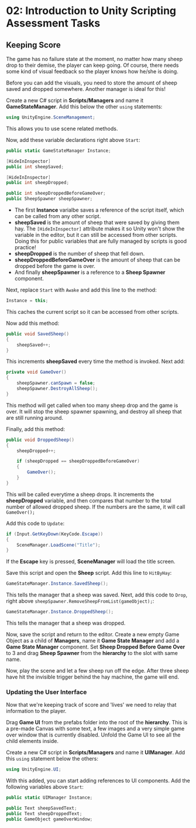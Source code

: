 # 02: Introduction to Unity Scripting Assessment Tasks

## Keeping Score

The game has no failure state at the moment, no matter how many sheep drop to their demise, the player can keep going. Of course, there needs some kind of visual feedback so the player knows how he/she is doing.

Before you can add the visuals, you need to store the amount of sheep saved and dropped somewhere. Another manager is ideal for this!

Create a new C# script in **Scripts/Managers** and name it **GameStateManager**. Add this below the other `using` statements:

```csharp
using UnityEngine.SceneManagement;
```

This allows you to use scene related methods.

Now, add these variable declarations right above `Start`:

```csharp
public static GameStateManager Instance; 

[HideInInspector]
public int sheepSaved; 

[HideInInspector]
public int sheepDropped; 

public int sheepDroppedBeforeGameOver; 
public SheepSpawner sheepSpawner; 
```

- The first **Instance** varialbe saves a reference of the script itself, which can be called from any other script.
- **sheepSaved** is the amount of sheep that were saved by giving them hay. The `[HideInInspector]` attribute makes it so Unity won't show the variable in the editor, but it can still be accessed from other scripts. Doing this for public variables that are fully managed by scripts is good practice!
- **sheepDropped** is the number of sheep that fell down.
- **sheepDroppedBeforeGameOver** is the amount of sheep that can be dropped before the game is over.
- And finally **sheepSpawner** is a reference to a **Sheep Spawner** component.

Next, replace `Start` with `Awake` and add this line to the method:

```csharp
Instance = this;
```

This caches the current script so it can be accessed from other scripts.

Now add this method:

```csharp
public void SavedSheep()
{
    sheepSaved++;
}
```

This increments **sheepSaved** every time the method is invoked. Next add:

```csharp
private void GameOver()
{
    sheepSpawner.canSpawn = false; 
    sheepSpawner.DestroyAllSheep(); 
}
```

This method will get called when too many sheep drop and the game is over. It will stop the sheep spawner spawning, and destroy all sheep that are still running around.

Finally, add this method:

```csharp
public void DroppedSheep()
{
    sheepDropped++; 

    if (sheepDropped == sheepDroppedBeforeGameOver) 
    {
        GameOver();
    }
}
```

This will be called everytime a sheep drops. It increments the **sheepDropped** variable, and then compares that number to the total number of allowed dropped sheep. If the numbers are the same, it will call `GameOver();`

Add this code to `Update`:

```csharp
if (Input.GetKeyDown(KeyCode.Escape))
{
    SceneManager.LoadScene("Title");
}
```

If the **Escape** key is pressed, **SceneManager** will load the title screen.

Save this script and open the **Sheep** script. Add this line to `HitByHay`:

```csharp
GameStateManager.Instance.SavedSheep();
```

This tells the manager that a sheep was saved. Next, add this code to `Drop`, right above `sheepSpawner.RemoveSheepFromList(gameObject);`:

```csharp
GameStateManager.Instance.DroppedSheep();
```

This tells the manager that a sheep was dropped.

Now, save the script and return to the editor. Create a new empty Game Object as a child of **Managers**, name it **Game State Manager** and add a **Game State Manager** component. Set **Sheep Dropped Before Game Over** to 3 and drag **Sheep Spawner** from the **hierarchy** to the slot with same name.

Now, play the scene and let a few sheep run off the edge. After three sheep have hit the invisible trigger behind the hay machine, the game will end.

### Updating the User Interface

Now that we're keeping track of score and 'lives' we need to relay that information to the player.

Drag **Game UI** from the prefabs folder into the root of the **hierarchy**. This is a pre-made Canvas with some text, a few images and a very simple game over window that is currently disabled. Unfold the Game UI to see all the child elements inside.

Create a new C# script in **Scripts/Managers** and name it **UIManager**. Add this `using` statement below the others:

```csharp
using UnityEngine.UI;
```

With this added, you can start adding references to UI components. Add the following variables above `Start`:

```csharp
public static UIManager Instance; 

public Text sheepSavedText; 
public Text sheepDroppedText; 
public GameObject gameOverWindow; 
```

